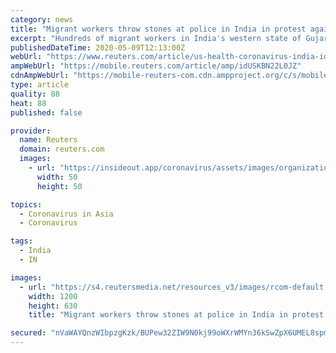 ```yaml
---
category: news
title: "Migrant workers throw stones at police in India in protest against lockdown"
excerpt: "Hundreds of migrant workers in India's western state of Gujarat have clashed for a second day with authorities, hurling stones at police trying to enforce a lockdown to stem the spread of coronavirus."
publishedDateTime: 2020-05-09T12:13:00Z
webUrl: "https://www.reuters.com/article/us-health-coronavirus-india-idUSKBN22L0JZ"
ampWebUrl: "https://mobile.reuters.com/article/amp/idUSKBN22L0JZ"
cdnAmpWebUrl: "https://mobile-reuters-com.cdn.ampproject.org/c/s/mobile.reuters.com/article/amp/idUSKBN22L0JZ"
type: article
quality: 88
heat: 88
published: false

provider:
  name: Reuters
  domain: reuters.com
  images:
    - url: "https://insideout.app/coronavirus/assets/images/organizations/reuters.com-50x50.jpg"
      width: 50
      height: 50

topics:
  - Coronavirus in Asia
  - Coronavirus

tags:
  - India
  - IN

images:
  - url: "https://s4.reutersmedia.net/resources_v3/images/rcom-default.png"
    width: 1200
    height: 630
    title: "Migrant workers throw stones at police in India in protest against lockdown"

secured: "nVaWAYQnzWIbpzgKzk/BUPew32ZIW9N0kj99oWXrWMYn36kSwZpX6UMEL8spmqmiUoISbinw5c0CYsuPvaJtxzeI080QsIkrFyAHvUImNy9hl3N4pY/dxK0U4jhiUjlnwxUFypnF0eraLKbmovcNRX0mpweVNf1qteOLIZZbUMLmxKFLxv4o3hQTVJw28mj82teJEOLeuLhIEBqlvDJzFDETmTDnmFRCLmwtVEHpIAe1oMeWrpClkWz0RpcNBlfFfCJLiQYyZ4xnEw96R3Wnj3XGDVUOtsgHGD7uUsKjswBkqUBbAERLOAY484YR3uYr;oE5s+g//w5oRPiScHrbc1g=="
---
```


